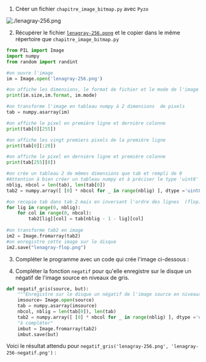 1. Créer un fichier `chapitre_image_bitmap.py`  avec  `Pyzo`

![./lenagray-256.png](Lena)

2. Récupérer le fichier [`lenagray-256.ppng`](./lenagray-256.png) et le copier dans le même répertoire que `chapitre_image_bitmap.py`

~~~python
from PIL import Image
import numpy
from random import randint

#on ouvre l'image
im = Image.open('lenagray-256.png')

#on affiche les dimensions, le format de fichier et le mode de l'image (binaire, niveaux de gris (L), RGB)
print(im.size,im.format, im.mode)

#on transforme l'image en tableau numpy à 2 dimensions  de pixels    
tab = numpy.asarray(im)

#on affiche le pixel en première ligne et dernière colonne
print(tab[0][255])

#on affiche les vingt premiers pixels de la première ligne
print(tab[0][:20])

#on affiche le pixel en dernière ligne et première colonne
print(tab[255][0])

#on crée un tableau 2 de mêmes dimensions que tab et rempli de 0
#Attention à bien créer un tableau numpy et à préciser le type 'uint8' qui correspond à un octer par pixel
nblig, nbcol = len(tab), len(tab[0])
tab2 = numpy.array([ [0] * nbcol for _ in range(nblig) ], dtype ='uint8')

#on recopie tab dans tab 2 mais en inversant l'ordre des lignes  (flop)
for lig in range(0, nblig):
    for col in range(0, nbcol):
        tab2[lig][col] = tab[nblig - 1 - lig][col]
        
#on transforme tab2 en image
im2 = Image.fromarray(tab2)
#on enregistre cette image sur le disque
im2.save("lenagray-flop.png")
~~~

3. Compléter le programme avec un code qui crée l'image ci-dessous :


4. Compléter la fonction `negatif` pour qu'elle enregistre sur le disque un négatif de l'image source en niveaux de gris.

~~~python
def negatif_gris(source, but):
    """Enregistre sur le disque un négatif de l'image source en niveaux de gris"""
    imsource= Image.open(source)
    tab = numpy.asarray(imsource)
    nbcol, nblig = len(tab[0]), len(tab)
    tab2 = numpy.array([ [0] * nbcol for _ in range(nblig) ], dtype ='uint8')    
    "à compléter"
    imbut = Image.fromarray(tab2)
    imbut.save(but)
~~~

Voici le résultat attendu pour `negatif_gris('lenagray-256.png', 'lenagray-256-negatif.png')` :



